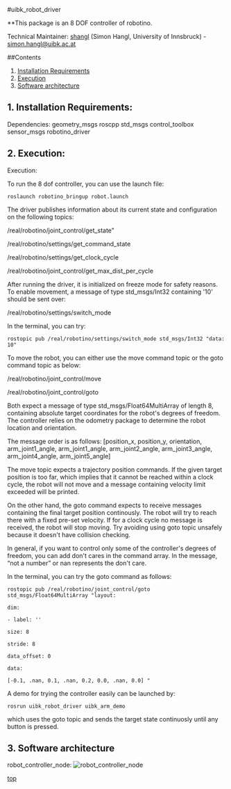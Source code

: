 <a id="top"/> 
#uibk_robot_driver

**This package is an 8 DOF controller of robotino.

Technical Maintainer: [shangl](https://github.com/shangl/) (Simon Hangl, University of Innsbruck) - simon.hangl@uibk.ac.at

##Contents

1. <a href="#1--installation-requirements">Installation Requirements</a>
2. <a href="#2--execution">Execution</a>
3. <a href="#3--software-architecture">Software architecture</a>


## 1. Installation Requirements: <a id="1--installation-requirements"/> 

Dependencies: geometry_msgs roscpp std_msgs control_toolbox sensor_msgs robotino_driver


## 2. Execution: <a id="2--execution"/> 

Execution:

To run the 8 dof controller, you can use the launch file:

```
roslaunch robotino_bringup robot.launch
```

The driver publishes information about its current state and configuration on the following topics:


/real/robotino/joint_control/get_state"

/real/robotino/settings/get_command_state

/real/robotino/settings/get_clock_cycle

/real/robotino/joint_control/get_max_dist_per_cycle


After running the driver, it is initialized on freeze mode for safety reasons. To enable movement, a message of type std_msgs/Int32 containing '10' should be sent over:


/real/robotino/settings/switch_mode


In the terminal, you can try:

```
rostopic pub /real/robotino/settings/switch_mode std_msgs/Int32 "data: 10"
```


To move the robot, you can either use the move command topic or the goto command topic as below:


/real/robotino/joint_control/move

/real/robotino/joint_control/goto


Both expect a message of type std_msgs/Float64MultiArray of length 8, containing absolute target coordinates for the robot's degrees of freedom. The controller relies on the odometry package to determine the robot location and orientation.


The message order is as follows: [position_x, position_y, orientation, arm_joint1_angle, arm_joint1_angle, arm_joint2_angle, arm_joint3_angle, arm_joint4_angle, arm_joint5_angle]


The move topic expects a trajectory position commands. If the given target position is too far, which implies that it cannot be reached within a clock cycle, the robot will not move and a message containing velocity limit exceeded will be printed.


On the other hand, the goto command expects to receive messages containing the final target position continously. The robot will try to reach there with a fixed pre-set velocity. If for a clock cycle no message is received, the robot will stop moving. Try avoiding using goto topic unsafely because it doesn't have collision checking.


In general, if you want to control only some of the controller's degrees of freedom, you can add don't cares in the command array. In the message, “not a number” or nan represents the don't care.


In the terminal, you can try the goto command as follows:

```
rostopic pub /real/robotino/joint_control/goto std_msgs/Float64MultiArray "layout:

dim:

- label: ''

size: 8

stride: 8

data_offset: 0

data:

[-0.1, .nan, 0.1, .nan, 0.2, 0.0, .nan, 0.0] "
```

A demo for trying the controller easily can be launched by:

```
rosrun uibk_robot_driver uibk_arm_demo
```

which uses the goto topic and sends the target state continuosly until any button is pressed.




## 3. Software architecture <a id="3--software-architecture"/> 

robot_controller_node: ![robot_controller_node](https://github.com/qusaisuwan/squirrel_driver/blob/indigo_dev/uibk_robot_driver/robot_controller_node.png "Architecture")


<a href="#top">top</a>



